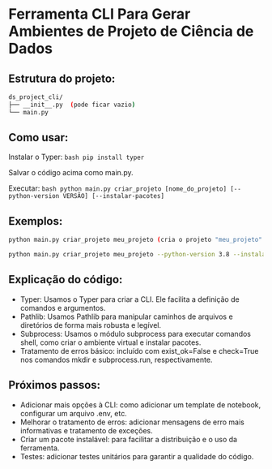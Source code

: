 # Ferramenta CLI Para Gerar Ambientes de Projeto de Ciência de Dados

## Estrutura do projeto:
```bash
ds_project_cli/
├── __init__.py  (pode ficar vazio)
└── main.py
```
## Como usar:

Instalar o Typer: ```bash pip install typer ```

Salvar o código acima como main.py.

Executar: ```bash python main.py criar_projeto [nome_do_projeto] [--python-version VERSÃO] [--instalar-pacotes] ```

## Exemplos:
```bash
python main.py criar_projeto meu_projeto (cria o projeto "meu_projeto" com Python 3.9 e sem instalar pacotes)

python main.py criar_projeto meu_projeto --python-version 3.8 --instalar-pacotes (cria o projeto "meu_projeto" com Python 3.8 e instala os pacotes do requirements.txt)
```
## Explicação do código:

* Typer: Usamos o Typer para criar a CLI. Ele facilita a definição de comandos e argumentos.
* Pathlib: Usamos Pathlib para manipular caminhos de arquivos e diretórios de forma mais robusta e legível.
* Subprocess: Usamos o módulo subprocess para executar comandos shell, como criar o ambiente virtual e instalar pacotes.
* Tratamento de erros básico: incluído com exist_ok=False e check=True nos comandos mkdir e subprocess.run, respectivamente.

## Próximos passos:

* Adicionar mais opções à CLI: como adicionar um template de notebook, configurar um arquivo .env, etc.
* Melhorar o tratamento de erros: adicionar mensagens de erro mais informativas e tratamento de exceções.
* Criar um pacote instalável: para facilitar a distribuição e o uso da ferramenta.
* Testes: adicionar testes unitários para garantir a qualidade do código.
